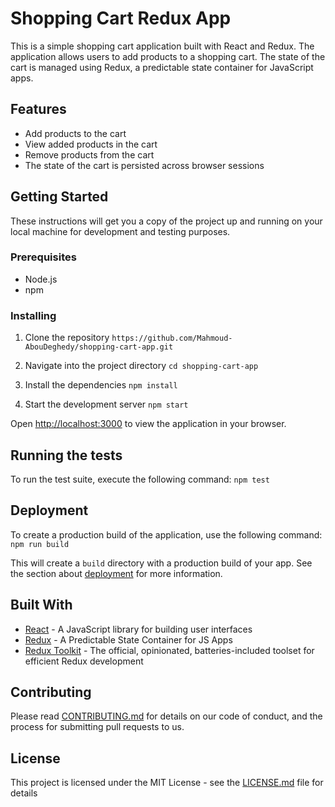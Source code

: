 # Shopping Cart Redux App

This is a simple shopping cart application built with React and Redux. The application allows users to add products to a shopping cart. The state of the cart is managed using Redux, a predictable state container for JavaScript apps.

## Features

- Add products to the cart
- View added products in the cart
- Remove products from the cart
- The state of the cart is persisted across browser sessions

## Getting Started

These instructions will get you a copy of the project up and running on your local machine for development and testing purposes.

### Prerequisites

- Node.js
- npm

### Installing

1. Clone the repository
   `https://github.com/Mahmoud-AbouDeghedy/shopping-cart-app.git`

2. Navigate into the project directory
   `cd shopping-cart-app`

3. Install the dependencies
   `npm install`

4. Start the development server
   `npm start`

Open [http://localhost:3000](http://localhost:3000) to view the application in your browser.

## Running the tests

To run the test suite, execute the following command: `npm test`

## Deployment

To create a production build of the application, use the following command: `npm run build`

This will create a `build` directory with a production build of your app. See the section about [deployment](https://facebook.github.io/create-react-app/docs/deployment) for more information.

## Built With

- [React](https://reactjs.org/) - A JavaScript library for building user interfaces
- [Redux](https://redux.js.org/) - A Predictable State Container for JS Apps
- [Redux Toolkit](https://redux-toolkit.js.org/) - The official, opinionated, batteries-included toolset for efficient Redux development

## Contributing

Please read [CONTRIBUTING.md](https://gist.github.com/PurpleBooth/b24679402957c63ec426) for details on our code of conduct, and the process for submitting pull requests to us.

## License

This project is licensed under the MIT License - see the [LICENSE.md](LICENSE.md) file for details
